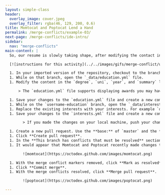 ```yaml
---
layout: simple-class
header:
  overlay_image: cover.jpeg
  overlay_filter: rgba(46, 129, 200, 0.6)
title: Momtocat and Poptocat Lend a Hand
permalink: /merge-conflicts/example-03/
next-page: /merge-conflicts/ide-intro/
sidebar:
  nav: "merge-conflicts"
main-content: |
  So, our resume is slowly taking shape, after modifying the contact information in the `_config.yml` file, we turned our attention to the `experience.yml` file. To wrap up, we need to finish adding our education and interests to the resume.

  [![instructions for this activity](../../images/gifs/merge-conflict/username-education.gif)](../../images/gifs/merge-conflict/username-education.gif)

  1. In your imported version of the repository, checkout to the branch named: `username-education`.
  1. While on that branch, open the `_data/education.yml` file.
  1. Modify the content in the `degree`, `uni`, `year`, and `summary` lines.

      > The `education.yml` file supports displaying awards you may have received, you can add that on a new line between `year:` and `summary:`.

  1. Save your changes to the `education.yml` file and create a new commit.
  1. While on the `username-education` branch, open the `_data/interests.yml` file.
  1. Replace the existing interests with your interests. For example `description: Learning about Git and GitHub` could be one of your interests.
  1. Save your changes to the `interests.yml` file and create a new commit.

        > If you made the changes on your local machine, push your changes back to repository on GitHub.

  1. Create a new pull request. Use the **base:** of `master` and the **compare:** of `username-education`.
  1. Click **Create pull request**.
  1. In the **This branch has conflicts that must be resolved** section of the pull request, you can click the **Resolve conflicts** button to resolve the merge conflict.
  1. It would appear that Momtocat and Poptocat recently made changes to the `master` branch and modified the same files you did, this is what is causing the merge conflicts. Similar to when we had to resolve a merge conflict with Skatetocat's changes, remove Momtocat's contributions from the `education.yml` and Poptocat's contributions from the `interests.yml` files.

        ![momtocat](https://octodex.github.com/images/momtocat.png)

  1. With the merge conflict markers removed, click **Mark as resolved** 
  1. Click **Commit merge**.
  1. With the merge conflicts resolved, click **Merge pull request**. 

        ![poptocat](https://octodex.github.com/images/poptocat.png)

---
```


